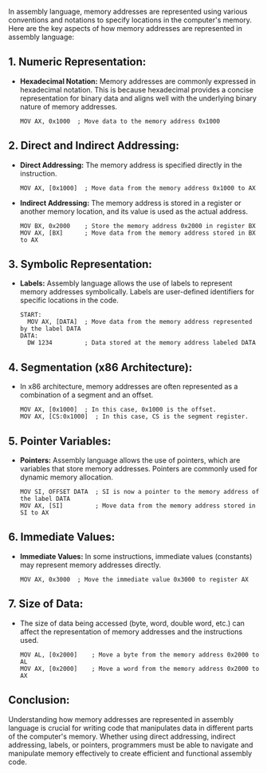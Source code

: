 In assembly language, memory addresses are represented using various conventions and notations to specify locations in the computer's memory. Here are the key aspects of how memory addresses are represented in assembly language:

## 1. **Numeric Representation:**
- **Hexadecimal Notation:** Memory addresses are commonly expressed in hexadecimal notation. This is because hexadecimal provides a concise representation for binary data and aligns well with the underlying binary nature of memory addresses.
  
  ```assembly
  MOV AX, 0x1000  ; Move data to the memory address 0x1000
  ```

## 2. **Direct and Indirect Addressing:**
- **Direct Addressing:** The memory address is specified directly in the instruction.
  
  ```assembly
  MOV AX, [0x1000]  ; Move data from the memory address 0x1000 to AX
  ```
  
- **Indirect Addressing:** The memory address is stored in a register or another memory location, and its value is used as the actual address.
  
  ```assembly
  MOV BX, 0x2000    ; Store the memory address 0x2000 in register BX
  MOV AX, [BX]      ; Move data from the memory address stored in BX to AX
  ```

## 3. **Symbolic Representation:**
- **Labels:** Assembly language allows the use of labels to represent memory addresses symbolically. Labels are user-defined identifiers for specific locations in the code.
  
  ```assembly
  START:
    MOV AX, [DATA]  ; Move data from the memory address represented by the label DATA
  DATA:
    DW 1234         ; Data stored at the memory address labeled DATA
  ```

## 4. **Segmentation (x86 Architecture):**
- In x86 architecture, memory addresses are often represented as a combination of a segment and an offset.
  
  ```assembly
  MOV AX, [0x1000]  ; In this case, 0x1000 is the offset.
  MOV AX, [CS:0x1000]  ; In this case, CS is the segment register.
  ```

## 5. **Pointer Variables:**
- **Pointers:** Assembly language allows the use of pointers, which are variables that store memory addresses. Pointers are commonly used for dynamic memory allocation.
  
  ```assembly
  MOV SI, OFFSET DATA  ; SI is now a pointer to the memory address of the label DATA
  MOV AX, [SI]         ; Move data from the memory address stored in SI to AX
  ```

## 6. **Immediate Values:**
- **Immediate Values:** In some instructions, immediate values (constants) may represent memory addresses directly.
  
  ```assembly
  MOV AX, 0x3000  ; Move the immediate value 0x3000 to register AX
  ```

## 7. **Size of Data:**
- The size of data being accessed (byte, word, double word, etc.) can affect the representation of memory addresses and the instructions used.
  
  ```assembly
  MOV AL, [0x2000]    ; Move a byte from the memory address 0x2000 to AL
  MOV AX, [0x2000]    ; Move a word from the memory address 0x2000 to AX
  ```

## Conclusion:
Understanding how memory addresses are represented in assembly language is crucial for writing code that manipulates data in different parts of the computer's memory. Whether using direct addressing, indirect addressing, labels, or pointers, programmers must be able to navigate and manipulate memory effectively to create efficient and functional assembly code.
